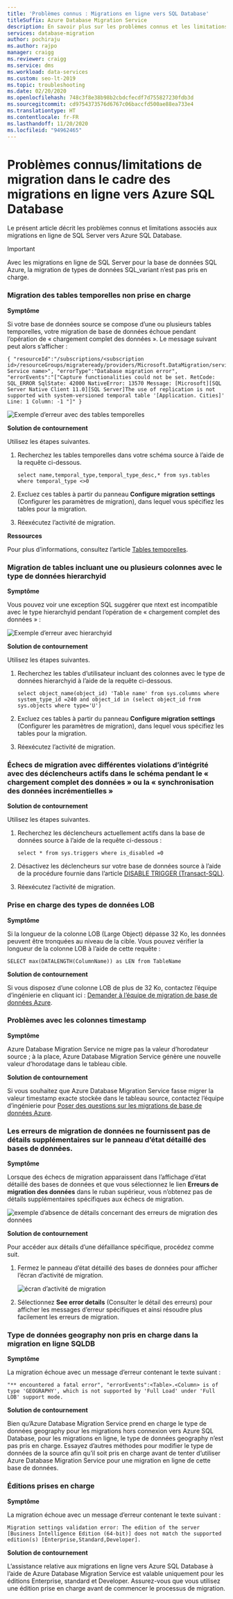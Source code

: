 ```yaml
---
title: 'Problèmes connus : Migrations en ligne vers SQL Database'
titleSuffix: Azure Database Migration Service
description: En savoir plus sur les problèmes connus et les limitations de migration avec les migrations en ligne vers Azure SQL Database à l’aide d’Azure Database Migration Service.
services: database-migration
author: pochiraju
ms.author: rajpo
manager: craigg
ms.reviewer: craigg
ms.service: dms
ms.workload: data-services
ms.custom: seo-lt-2019
ms.topic: troubleshooting
ms.date: 02/20/2020
ms.openlocfilehash: 748c3f8e38b98b2cbdcfecdf7d755827230fdb3d
ms.sourcegitcommit: cd9754373576d6767c06baccfd500ae88ea733e4
ms.translationtype: HT
ms.contentlocale: fr-FR
ms.lasthandoff: 11/20/2020
ms.locfileid: "94962465"
---
```

# <a name="known-issuesmigration-limitations-with-online-migrations-to-azure-sql-database"></a>Problèmes connus/limitations de migration dans le cadre des migrations en ligne vers Azure SQL Database

Le présent article décrit les problèmes connus et limitations associés aux migrations en ligne de SQL Server vers Azure SQL Database.

> [!IMPORTANT]
> Avec les migrations en ligne de SQL Server pour la base de données SQL Azure, la migration de types de données SQL_variant n’est pas pris en charge.

### <a name="migration-of-temporal-tables-not-supported"></a>Migration des tables temporelles non prise en charge

**Symptôme**

Si votre base de données source se compose d’une ou plusieurs tables temporelles, votre migration de base de données échoue pendant l’opération de « chargement complet des données ». Le message suivant peut alors s’afficher :

```
{ "resourceId":"/subscriptions/<subscription id>/resourceGroups/migrateready/providers/Microsoft.DataMigration/services/<DMS Service name>", "errorType":"Database migration error", "errorEvents":"["Capture functionalities could not be set. RetCode: SQL_ERROR SqlState: 42000 NativeError: 13570 Message: [Microsoft][SQL Server Native Client 11.0][SQL Server]The use of replication is not supported with system-versioned temporal table '[Application. Cities]' Line: 1 Column: -1 "]" }
```

 ![Exemple d’erreur avec des tables temporelles](media/known-issues-azure-sql-online/dms-temporal-tables-errors.png)

**Solution de contournement**

Utilisez les étapes suivantes.

1. Recherchez les tables temporelles dans votre schéma source à l’aide de la requête ci-dessous.

     ``` 
     select name,temporal_type,temporal_type_desc,* from sys.tables where temporal_type <>0
     ```

2. Excluez ces tables à partir du panneau **Configure migration settings** (Configurer les paramètres de migration), dans lequel vous spécifiez les tables pour la migration.

3. Réexécutez l’activité de migration.

**Ressources**

Pour plus d’informations, consultez l’article [Tables temporelles](/sql/relational-databases/tables/temporal-tables?view=sql-server-2017).

### <a name="migration-of-tables-includes-one-or-more-columns-with-the-hierarchyid-data-type"></a>Migration de tables incluant une ou plusieurs colonnes avec le type de données hierarchyid

**Symptôme**

Vous pouvez voir une exception SQL suggérer que ntext est incompatible avec le type hierarchyid pendant l’opération de « chargement complet des données » :

![Exemple d’erreur avec hierarchyid](media/known-issues-azure-sql-online/dms-hierarchyid-errors.png)

**Solution de contournement**

Utilisez les étapes suivantes.

1. Recherchez les tables d’utilisateur incluant des colonnes avec le type de données hierarchyid à l’aide de la requête ci-dessous.

      ``` 
      select object_name(object_id) 'Table name' from sys.columns where system_type_id =240 and object_id in (select object_id from sys.objects where type='U')
      ```

2. Excluez ces tables à partir du panneau **Configure migration settings** (Configurer les paramètres de migration), dans lequel vous spécifiez les tables pour la migration.

3. Réexécutez l’activité de migration.

### <a name="migration-failures-with-various-integrity-violations-with-active-triggers-in-the-schema-during-full-data-load-or-incremental-data-sync"></a>Échecs de migration avec différentes violations d’intégrité avec des déclencheurs actifs dans le schéma pendant le « chargement complet des données » ou la « synchronisation des données incrémentielles »

**Solution de contournement**

Utilisez les étapes suivantes.

1. Recherchez les déclencheurs actuellement actifs dans la base de données source à l’aide de la requête ci-dessous :

     ```
     select * from sys.triggers where is_disabled =0
     ```

2. Désactivez les déclencheurs sur votre base de données source à l’aide de la procédure fournie dans l’article [DISABLE TRIGGER (Transact-SQL)](/sql/t-sql/statements/disable-trigger-transact-sql?view=sql-server-2017).

3. Réexécutez l’activité de migration.

### <a name="support-for-lob-data-types"></a>Prise en charge des types de données LOB

**Symptôme**

Si la longueur de la colonne LOB (Large Object) dépasse 32 Ko, les données peuvent être tronquées au niveau de la cible. Vous pouvez vérifier la longueur de la colonne LOB à l’aide de cette requête :

``` 
SELECT max(DATALENGTH(ColumnName)) as LEN from TableName
```

**Solution de contournement**

Si vous disposez d’une colonne LOB de plus de 32 Ko, contactez l’équipe d’ingénierie en cliquant ici : [Demander à l’équipe de migration de base de données Azure](mailto:AskAzureDatabaseMigrations@service.microsoft.com).

### <a name="issues-with-timestamp-columns"></a>Problèmes avec les colonnes timestamp

**Symptôme**

Azure Database Migration Service ne migre pas la valeur d’horodateur source ; à la place, Azure Database Migration Service génère une nouvelle valeur d’horodatage dans le tableau cible.

**Solution de contournement**

Si vous souhaitez que Azure Database Migration Service fasse migrer la valeur timestamp exacte stockée dans le tableau source, contactez l’équipe d’ingénierie pour [Poser des questions sur les migrations de base de données Azure](mailto:AskAzureDatabaseMigrations@service.microsoft.com).

### <a name="data-migration-errors-dont-provide-additional-details-on-the-database-detailed-status-blade"></a>Les erreurs de migration de données ne fournissent pas de détails supplémentaires sur le panneau d’état détaillé des bases de données.

**Symptôme**

Lorsque des échecs de migration apparaissent dans l’affichage d’état détaillé des bases de données et que vous sélectionnez le lien **Erreurs de migration des données** dans le ruban supérieur, vous n’obtenez pas de détails supplémentaires spécifiques aux échecs de migration.

![exemple d’absence de détails concernant des erreurs de migration des données](media/known-issues-azure-sql-online/dms-data-migration-errors-no-details.png)

**Solution de contournement**

Pour accéder aux détails d’une défaillance spécifique, procédez comme suit.

1. Fermez le panneau d’état détaillé des bases de données pour afficher l’écran d’activité de migration.

     ![écran d’activité de migration](media/known-issues-azure-sql-online/dms-migration-activity-screen.png)

2. Sélectionnez **See error details** (Consulter le détail des erreurs) pour afficher les messages d’erreur spécifiques et ainsi résoudre plus facilement les erreurs de migration.

### <a name="geography-datatype-not-supported-in-sqldb-online-migration"></a>Type de données geography non pris en charge dans la migration en ligne SQLDB

**Symptôme**

La migration échoue avec un message d’erreur contenant le texte suivant :

```output
"** encountered a fatal error", "errorEvents":<Table>.<Column> is of type 'GEOGRAPHY', which is not supported by 'Full Load' under 'Full LOB' support mode.
```

**Solution de contournement**

Bien qu’Azure Database Migration Service prend en charge le type de données geography pour les migrations hors connexion vers Azure SQL Database, pour les migrations en ligne, le type de données geography n’est pas pris en charge. Essayez d’autres méthodes pour modifier le type de données de la source afin qu’il soit pris en charge avant de tenter d’utiliser Azure Database Migration Service pour une migration en ligne de cette base de données.

### <a name="supported-editions"></a>Éditions prises en charge

**Symptôme**

La migration échoue avec un message d’erreur contenant le texte suivant :

```output
Migration settings validation error: The edition of the server [Business Intelligence Edition (64-bit)] does not match the supported edition(s) [Enterprise,Standard,Developer].
```

**Solution de contournement**

L’assistance relative aux migrations en ligne vers Azure SQL Database à l’aide de Azure Database Migration Service est valable uniquement pour les éditions Enterprise, standard et Developer. Assurez-vous que vous utilisez une édition prise en charge avant de commencer le processus de migration.